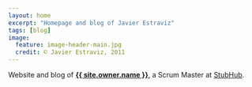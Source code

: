 ```yaml
---
layout: home
excerpt: "Homepage and blog of Javier Estraviz"
tags: [blog]
image:
  feature: image-header-main.jpg
  credit: © Javier Estraviz, 2011
---
```


Website and blog of <strong><a href="http://linkedin.com/in/{{ author.linkedin }}" target="_blank" class="active">{{ site.owner.name }}</a></strong>, a Scrum Master at [StubHub](http://stubhub.com/).
<br /><br />
